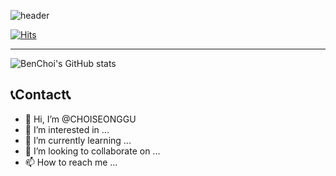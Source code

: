 ![header](https://capsule-render.vercel.app/api?type=wave&color=auto&height=300&section=header&text=Welcome%20BenChoi's%20GitHub&fontSize=55)

[![Hits](https://hits.seeyoufarm.com/api/count/incr/badge.svg?url=https%3A%2F%2Fgithub.com%2FCHOISEONGGU&count_bg=%2379C83D&title_bg=%23555555&icon=sketch.svg&icon_color=%23D6810E&title=hits&edge_flat=false)](https://hits.seeyoufarm.com)

-----
![BenChoi's GitHub stats](https://github-readme-stats.vercel.app/api?username=CHOISEONGGU&show_icons=true&theme=radical)

## 📞Contact📞

- 👋 Hi, I’m @CHOISEONGGU
- 👀 I’m interested in ...
- 🌱 I’m currently learning ...
- 💞️ I’m looking to collaborate on ...
- 📫 How to reach me ...

